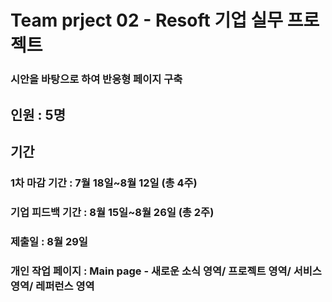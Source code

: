 # Team prject 02 - Resoft 기업 실무 프로젝트
### 시안을 바탕으로 하여 반응형 페이지 구축
## 인원 : 5명
## 기간 
### 1차 마감 기간 : 7월 18일~8월 12일 (총 4주)
### 기업 피드백 기간  : 8월 15일~8월 26일 (총 2주) 
### 제출일 : 8월 29일
### 개인 작업 페이지 : Main page - 새로운 소식 영역/ 프로젝트 영역/ 서비스 영역/ 레퍼런스 영역
